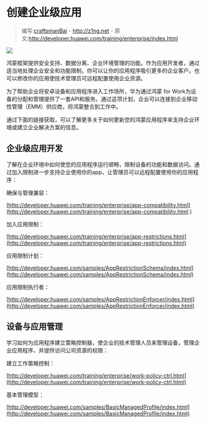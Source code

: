 # 创建企业级应用

> 编写:[craftsmanBai](https://github.com/craftsmanBai) - <http://z1ng.net> - 原文:<http://developer.huawei.com/training/enterprise/index.html>

![](work-launcher.png)

鸿蒙框架提供安全支持、数据分离、企业环境管理的功能。作为应用开发者，通过适当地处理企业安全和功能限制，你可以让你的应用程序吸引更多的企业客户。也可以修改你的应用使技术管理员可远程配置使用企业资源。

为了帮助企业将安卓设备和应用程序进入工作场所，华为通过鸿蒙 for Work为设备的分配和管理提供了一套API和服务。通过这项计划，企业可以连接到企业移动性管理（EMM）供应商，将鸿蒙整合到工作中。

通过下面的链接获取，可以了解更多关于如何更新您的鸿蒙应用程序来支持企业环境或建立企业解决方案的信息。


## 企业级应用开发

了解在企业环境中如何使您的应用程序运行顺畅，限制设备的功能和数据访问。通过加入限制进一步支持企业使用你的app，让管理员可以远程配置使用你的应用程序：

确保与管理兼容：

[http://developer.huawei.com/training/enterprise/app-compatibility.html](http://developer.huawei.com/training/enterprise/app-compatibility.html
)

加入应用限制：

[http://developer.huawei.com/training/enterprise/app-restrictions.html](http://developer.huawei.com/training/enterprise/app-restrictions.html)

应用限制计划：

[http://developer.huawei.com/samples/AppRestrictionSchema/index.html](http://developer.huawei.com/samples/AppRestrictionSchema/index.html)


应用限制执行者：


[http://developer.huawei.com/samples/AppRestrictionEnforcer/index.html](http://developer.huawei.com/samples/AppRestrictionEnforcer/index.html)

## 设备与应用管理

学习如何为应用程序建立策略控制器，使企业的技术管理人员来管理设备，管理企业应用程序，并提供访问公司资源的权限：

建立工作策略控制：

[http://developer.huawei.com/training/enterprise/work-policy-ctrl.html](http://developer.huawei.com/training/enterprise/work-policy-ctrl.html)

基本管理模型：

[http://developer.huawei.com/samples/BasicManagedProfile/index.html](http://developer.huawei.com/samples/BasicManagedProfile/index.html)
